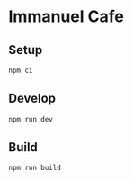 # Immanuel Cafe

## Setup

```bash
npm ci
```

## Develop

```bash
npm run dev
```

## Build

```bash
npm run build
```
